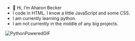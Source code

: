 - 👋 Hi, I’m Aharon Becker
- I code in HTML. I know a little JavaScript and some CSS.
- I am currently learning python.
- I am not currently in the middle of any big projects.

![PythonPoweredGIF](https://user-images.githubusercontent.com/112018194/188349882-bcf1d608-f7db-4c70-ba1d-4a7031108936.gif)

<!---
AharonBecker/AharonBecker is a ✨ special ✨ repository because its `README.md` (this file) appears on your GitHub profile.
You can click the Preview link to take a look at your changes.
--->
